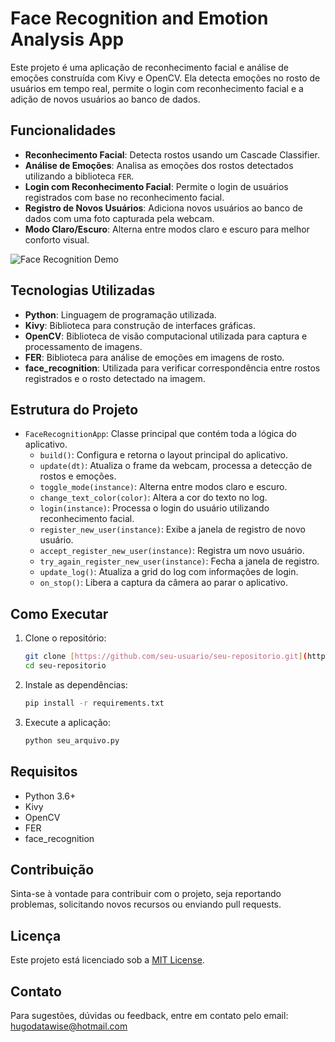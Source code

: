 # Face Recognition and Emotion Analysis App

Este projeto é uma aplicação de reconhecimento facial e análise de emoções construída com Kivy e OpenCV. Ela detecta emoções no rosto de usuários em tempo real, permite o login com reconhecimento facial e a adição de novos usuários ao banco de dados.

## Funcionalidades

- **Reconhecimento Facial**: Detecta rostos usando um Cascade Classifier.
- **Análise de Emoções**: Analisa as emoções dos rostos detectados utilizando a biblioteca `FER`.
- **Login com Reconhecimento Facial**: Permite o login de usuários registrados com base no reconhecimento facial.
- **Registro de Novos Usuários**: Adiciona novos usuários ao banco de dados com uma foto capturada pela webcam.
- **Modo Claro/Escuro**: Alterna entre modos claro e escuro para melhor conforto visual.
  
![Face Recognition Demo](https://s12.gifyu.com/images/SfRNu.gif)

## Tecnologias Utilizadas

- **Python**: Linguagem de programação utilizada.
- **Kivy**: Biblioteca para construção de interfaces gráficas.
- **OpenCV**: Biblioteca de visão computacional utilizada para captura e processamento de imagens.
- **FER**: Biblioteca para análise de emoções em imagens de rosto.
- **face_recognition**: Utilizada para verificar correspondência entre rostos registrados e o rosto detectado na imagem.

## Estrutura do Projeto

- `FaceRecognitionApp`: Classe principal que contém toda a lógica do aplicativo.
  - `build()`: Configura e retorna o layout principal do aplicativo.
  - `update(dt)`: Atualiza o frame da webcam, processa a detecção de rostos e emoções.
  - `toggle_mode(instance)`: Alterna entre modos claro e escuro.
  - `change_text_color(color)`: Altera a cor do texto no log.
  - `login(instance)`: Processa o login do usuário utilizando reconhecimento facial.
  - `register_new_user(instance)`: Exibe a janela de registro de novo usuário.
  - `accept_register_new_user(instance)`: Registra um novo usuário.
  - `try_again_register_new_user(instance)`: Fecha a janela de registro.
  - `update_log()`: Atualiza a grid do log com informações de login.
  - `on_stop()`: Libera a captura da câmera ao parar o aplicativo.

## Como Executar

1. Clone o repositório:
    ```bash
    git clone [https://github.com/seu-usuario/seu-repositorio.git](https://github.com/HugoDevGomes/App_Face_Recognition_Emotions)
    cd seu-repositorio
    ```

2. Instale as dependências:
    ```bash
    pip install -r requirements.txt
    ```

3. Execute a aplicação:
    ```bash
    python seu_arquivo.py
    ```

## Requisitos

- Python 3.6+
- Kivy
- OpenCV
- FER
- face_recognition

## Contribuição

Sinta-se à vontade para contribuir com o projeto, seja reportando problemas, solicitando novos recursos ou enviando pull requests.

## Licença

Este projeto está licenciado sob a [MIT License](LICENSE).

## Contato

Para sugestões, dúvidas ou feedback, entre em contato pelo email: [hugodatawise@hotmail.com](mailto:hugodatawise@hotmail.com)
